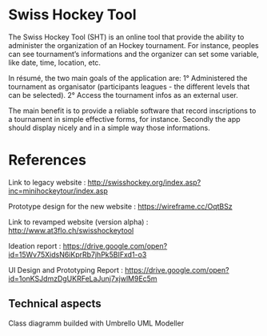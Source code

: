 # Swiss Hockey Tool

The Swiss Hockey Tool (SHT) is an online tool that provide the ability to administer the organization of an Hockey tournament. For instance, peoples can see tournament’s informations and the organizer can set some variable, like date, time, location, etc.

In résumé, the two main goals of the application are: 1° Administered the tournament as organisator (participants leagues - the different levels that can be selected). 2° Access the tournament infos as an external user.

The main benefit is to provide a reliable software that record inscriptions to a tournament in simple effective forms, for instance. Secondly the app should display nicely and in a simple way those informations. 

# References

Link to legacy website : http://swisshockey.org/index.asp?inc=minihockeytour/index.asp

Prototype design for the new website : https://wireframe.cc/OqtBSz

Link to revamped website (version alpha) : http://www.at3flo.ch/swisshockeytool

Ideation report : https://drive.google.com/open?id=15Wv75XidsN6iKprRb7jhPk5BIFxd1-o3

UI Design and Prototyping Report : https://drive.google.com/open?id=1onKSJdmzDgUKRFeLaJunj7xjwlM9Ec5m

## Technical aspects

Class diagramm builded with Umbrello UML Modeller